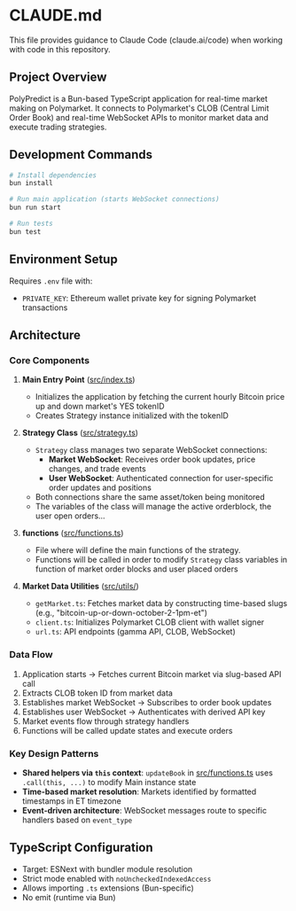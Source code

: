 # CLAUDE.md

This file provides guidance to Claude Code (claude.ai/code) when working with code in this repository.

## Project Overview

PolyPredict is a Bun-based TypeScript application for real-time market making on Polymarket. It connects to Polymarket's CLOB (Central Limit Order Book) and real-time WebSocket APIs to monitor market data and execute trading strategies.

## Development Commands

```bash
# Install dependencies
bun install

# Run main application (starts WebSocket connections)
bun run start

# Run tests
bun test
```

## Environment Setup

Requires `.env` file with:

- `PRIVATE_KEY`: Ethereum wallet private key for signing Polymarket transactions

## Architecture

### Core Components

1. **Main Entry Point** ([src/index.ts](src/index.ts))

   - Initializes the application by fetching the current hourly Bitcoin price up and down market's YES tokenID
   - Creates Strategy instance initialized with the tokenID

2. **Strategy Class** ([src/strategy.ts](src/strategy.ts))

   - `Strategy` class manages two separate WebSocket connections:
     - **Market WebSocket**: Receives order book updates, price changes, and trade events
     - **User WebSocket**: Authenticated connection for user-specific order updates and positions
   - Both connections share the same asset/token being monitored
   - The variables of the class will manage the active orderblock, the user open orders...

3. **functions** ([src/functions.ts](src/functions.ts))

   - File where will define the main functions of the strategy.
   - Functions will be called in order to modify `Strategy` class variables in function of market order blocks and user placed orders

4. **Market Data Utilities** ([src/utils/](src/utils/))
   - `getMarket.ts`: Fetches market data by constructing time-based slugs (e.g., "bitcoin-up-or-down-october-2-1pm-et")
   - `client.ts`: Initializes Polymarket CLOB client with wallet signer
   - `url.ts`: API endpoints (gamma API, CLOB, WebSocket)

### Data Flow

1. Application starts → Fetches current Bitcoin market via slug-based API call
2. Extracts CLOB token ID from market data
3. Establishes market WebSocket → Subscribes to order book updates
4. Establishes user WebSocket → Authenticates with derived API key
5. Market events flow through strategy handlers
6. Functions will be called update states and execute orders

### Key Design Patterns

- **Shared helpers via `this` context**: `updateBook` in [src/functions.ts](src/functions.ts) uses `.call(this, ...)` to modify Main instance state
- **Time-based market resolution**: Markets identified by formatted timestamps in ET timezone
- **Event-driven architecture**: WebSocket messages route to specific handlers based on `event_type`

## TypeScript Configuration

- Target: ESNext with bundler module resolution
- Strict mode enabled with `noUncheckedIndexedAccess`
- Allows importing `.ts` extensions (Bun-specific)
- No emit (runtime via Bun)

